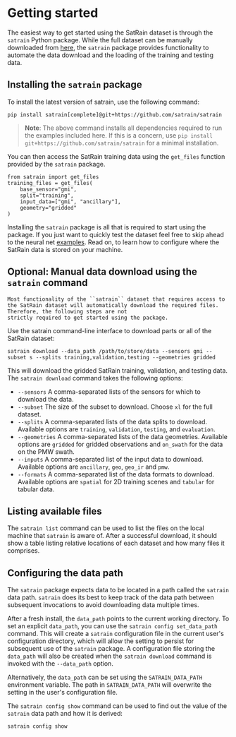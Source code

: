 # Getting started

The easiest way to get started using the SatRain dataset is through the ``satrain`` Python package. While the full dataset can be
manually downloaded from [here](https://rain.atmos.colostate.edu/ipwgml/satrain/), the ``satrain`` package provides functionality to automate the data download and the loading of the training and testing data.


## Installing the ``satrain`` package


To install the latest version of satrain, use the following command:

```
pip install satrain[complete]@git+https://github.com/satrain/satrain
```

> **Note**: The above command installs all dependencies required to run the examples included here. If
this is a concern, use ``pip install git+https://github.com/satrain/satrain`` for a minimal installation.

You can then access the SatRain training data using the ``get_files`` function provided by the ``satrain`` package.
```
from satrain import get_files
training_files = get_files(
    base_sensor="gmi",
    split="training",
    input_data=["gmi", "ancillary"],
    geometry="gridded"
)
```

Installing the ``satrain`` package is all that is required to start using the package. If you just want to quickly test the dataset feel free to skip ahead to the neural net [examples](examples). Read on, to learn how to configure where the SatRain data is stored on your machine.

## Optional: Manual data download using the ``satrain`` command

```{note}
Most functionality of the ``satrain`` dataset that requires access to the SatRain dataset will automatically download the required files. Therefore, the following steps are not
strictly required to get started using the package.
```

Use the satrain command-line interface to download parts or all of the SatRain dataset:

```
satrain download --data_path /path/to/store/data --sensors gmi --subset s --splits training,validation,testing --geometries gridded
```

This will download the gridded SatRain training, validation, and testing data. The ``satrain download`` command takes the following options:

 - ``--sensors`` A comma-separated lists of the sensors for which to download the data.
 - ``--subset`` The size of the subset to download. Choose ``xl`` for the full dataset.
 - ``--splits`` A comma-separated lists of the data splits to download. Available options are ``training``, ``validation``, ``testing``, and ``evaluation``.
 - ``--geometries`` A comma-separated lists of the data geometries. Available options are ``gridded`` for gridded
   observations and ``on_swath`` for the data on the PMW swath.
 - ``--inputs`` A comma-separated list of the input data to download. Available options are ``ancillary``, ``geo``, ``geo_ir`` and ``pmw``.
 - ``--formats`` A comma-separated list of the data formats to download. Available options are ``spatial`` for 2D
   training scenes and ``tabular`` for tabular data.
   
   
## Listing available files

 The ``satrain list`` command can be used to list the files on the local machine
 that ``satrain`` is aware of. After a successful download, it should show a
 table listing relative locations of each dataset and how many files it
 comprises.
 
## Configuring the data path

The ``satrain`` package expects data to be located in a path called the ``satrain`` data path.
``satrain`` does its best to keep track of the data path between subsequent
invocations to avoid downloading data multiple times.

After a fresh install, the ``data_path`` points to the current working directory.
To set an explicit ``data_path``, you can use the ``satrain config
set_data_path`` command. This will create a ``satrain`` configuration file in the
current user's configuration directory, which will allow the setting to persist
for subsequent use of the ``satrain`` package. A configuration file storing the
``data_path`` will also be created when the ``satrain download`` command is
invoked with the ``--data_path`` option.

Alternatively, the ``data_path`` can be set using the ``SATRAIN_DATA_PATH`` environment
variable. The path in ``SATRAIN_DATA_PATH`` will overwrite the setting in the user's configuration
file.

The ``satrain config show`` command can be used to find out the value of the ``satrain`` data path
and how it is derived:

```
satrain config show
```

